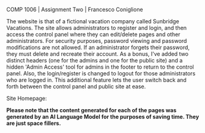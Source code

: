 COMP 1006 | Assignment Two | Francesco Coniglione

The website is that of a fictional vacation company called Sunbridge Vacations. The site allows administrators to 
register and login, and then access the control panel where they can edit/delete pages and other administrators. For 
security purposes, password viewing and password modifications are not allowed. If an administrator forgets their 
password, they must delete and recreate their account. As a bonus, I've added two distinct headers (one for the admins 
and one for the public site) and a hidden 'Admin Access' tool for admins in the footer to return to the control panel. Also,
the login/register is changed to logout for those administrators who are logged in. This additional feature lets the user 
switch back and forth between the control panel and public site at ease.

Site Homepage: 

**Please note that the content generated for each of the pages was generated by an AI Language Model for the purposes 
of saving time. They are just space fillers.**